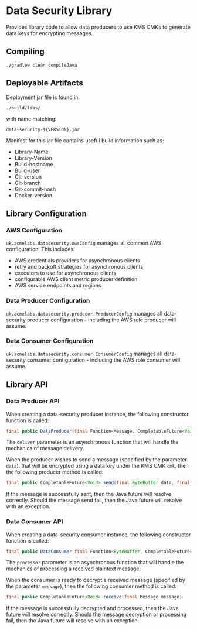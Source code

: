# Data Security Library

Provides library code to allow data producers to use KMS CMKs to generate data keys for 
encrypting messages.

## Compiling

```shell script
./gradlew clean compileJava
```

## Deployable Artifacts

Deployment jar file is found in:
```shell script
./build/libs/
```
with name matching:
```shell script
data-security-${VERSION}.jar
```

Manifest for this jar file contains useful build information such as:
* Library-Name
* Library-Version
* Build-hostname
* Build-user
* Git-version
* Git-branch
* Git-commit-hash
* Docker-version

## Library Configuration

### AWS Configuration

`uk.acmelabs.datasecurity.AwsConfig` manages all common AWS configuration. This includes:
* AWS credentials providers for asynchronous clients
* retry and backoff strategies for asynchronous clients
* executors to use for asynchronous clients
* configurable AWS client metric producer definition
* AWS service endpoints and regions.

### Data Producer Configuration

`uk.acmelabs.datasecurity.producer.ProducerConfig` manages all data-security producer configuration - including the AWS
role producer will assume.

### Data Consumer Configuration

`uk.acmelabs.datasecurity.consumer.ConsumerConfig` manages all data-security consumer configuration - including the AWS
role consumer will assume.

## Library API

### Data Producer API

When creating a data-security producer instance, the following constructor function is called:
```java
final public DataProducer(final Function<Message, CompletableFuture<Void>> deliver, final ProducerConfig config)
```
The `deliver` parameter is an asynchronous function that will handle the mechanics of message delivery.

When the producer wishes to send a message (specified by the parameter `data`), that will be encrypted using a data key 
under the KMS CMK `cmk`, then the following producer method is called:
```java
final public CompletableFuture<Void> send(final ByteBuffer data, final CMK cmk)
```
If the message is successfully sent, then the Java future will resolve correctly. Should the message send fail, then the 
Java future will resolve with an exception.

### Data Consumer API

When creating a data-security consumer instance, the following constructor function is called:
```java
final public DataConsumer(final Function<ByteBuffer, CompletableFuture<Void>> processor, final ConsumerConfig config)
```
The `processor` parameter is an asynchronous function that will handle the mechanics of processing a received plaintext 
message.

When the consumer is ready to decrypt a received message (specified by the parameter `message`), then the following 
consumer method is called:
```java
final public CompletableFuture<Void> receive(final Message message)
```
If the message is successfully decrypted and processed, then the Java future will resolve correctly. Should the message 
decryption or processing fail, then the Java future will resolve with an exception.
